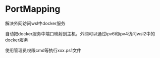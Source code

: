 # PortMapping

解决外网访问wsl中docker服务

自动把docker服务中端口映射到主机，外网可以通过ipv6和ipv4访问wsl2中的docker服务

使用管理员权限cmd等执行xxx.ps1文件

